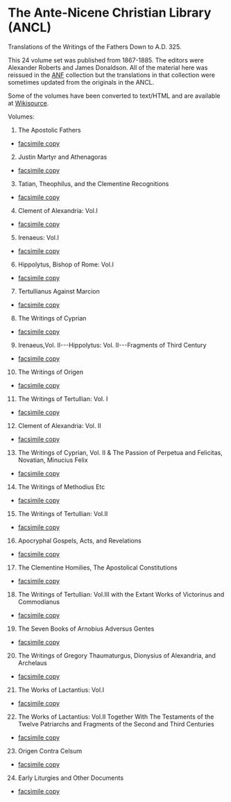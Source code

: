 # The Ante-Nicene Christian Library (ANCL)

Translations of the Writings of the Fathers Down to A.D. 325.

This 24 volume set was published from 1867-1885. The editors were Alexander Roberts and James Donaldson. All of the material here was reissued in the [ANF](anf.html) collection but the translations in that collection were sometimes updated from the originals in the ANCL.

Some of the volumes have been converted to text/HTML and are available at [Wikisource](https://en.wikisource.org/wiki/Ante-Nicene_Christian_Library).

Volumes:
1. The Apostolic Fathers
  * [facsimile copy](https://archive.org/details/AnteNiceneChristianLibraryVol011867)
2. Justin Martyr and Athenagoras
  * [facsimile copy](https://archive.org/details/AnteNiceneChristianLibraryVol021867)
3. Tatian, Theophilus, and the Clementine Recognitions
  * [facsimile copy](https://archive.org/details/AnteNiceneChristianLibraryVol031867)
4. Clement of Alexandria: Vol.I
  * [facsimile copy](https://archive.org/details/AnteNiceneChristianLibraryVol041867)
5. Irenaeus: Vol.I
  * [facsimile copy](https://archive.org/details/AnteNiceneChristianLibraryVol051868)
6. Hippolytus, Bishop of Rome: Vol.I
  * [facsimile copy](https://archive.org/details/AnteNiceneChristianLibraryVol061868)
7. Tertullianus Against Marcion
  * [facsimile copy](https://archive.org/details/AnteNiceneChristianLibraryVol071868)
8. The Writings of Cyprian
  * [facsimile copy](https://archive.org/details/AnteNiceneChristianLibraryVol081868)
9. Irenaeus,Vol. II---Hippolytus: Vol. II---Fragments of Third Century
  * [facsimile copy](https://archive.org/details/AnteNiceneChristianLibraryVol091869)
10. The Writings of Origen
  * [facsimile copy](https://archive.org/details/AnteNiceneChristianLibraryVol101869)
11. The Writings of Tertullian: Vol. I
  * [facsimile copy](https://archive.org/details/AnteNiceneChristianLibraryVol111869)
12. Clement of Alexandria: Vol. II
  * [facsimile copy](https://archive.org/details/AnteNiceneChristianLibraryVol121869)
13. The Writings of Cyprian, Vol. II & The Passion of Perpetua and Felicitas, Novatian, Minucius Felix
  * [facsimile copy](https://archive.org/details/AnteNiceneChristianLibraryVol131869)
14. The Writings of Methodius Etc
  * [facsimile copy](https://archive.org/details/AnteNiceneChristianLibraryVol141869)
15. The Writings of Tertullian: Vol.II
  * [facsimile copy](https://archive.org/details/AnteNiceneChristianLibraryVol151870)
16. Apocryphal Gospels, Acts, and Revelations
  * [facsimile copy](https://archive.org/details/AnteNiceneChristianLibraryVol161870)
17. The Clementine Homilies, The Apostolical Constitutions
  * [facsimile copy](https://archive.org/details/AnteNiceneChristianLibraryVol171870)
18. The Writings of Tertullian: Vol.III with the Extant Works of Victorinus and Commodianus
  * [facsimile copy](https://archive.org/details/AnteNiceneChristianLibraryVol181870)
19. The Seven Books of Arnobius Adversus Gentes
  * [facsimile copy](https://archive.org/details/AnteNiceneChristianLibraryVol191871)
20. The Writings of Gregory Thaumaturgus, Dionysius of Alexandria, and Archelaus
  * [facsimile copy](https://archive.org/details/AnteNiceneChristianLibraryVol201871)
21. The Works of Lactantius: Vol.I
  * [facsimile copy](https://archive.org/details/AnteNiceneChristianLibraryVol211871)
22. The Works of Lactantius: Vol.II Together With The Testaments of the Twelve Patriarchs and Fragments of the Second and Third Centuries
  * [facsimile copy](https://archive.org/details/AnteNiceneChristianLibraryVol221871)
23. Origen Contra Celsum 
  * [facsimile copy](https://archive.org/details/AnteNiceneChristianLibraryVol231872)
24. Early Liturgies and Other Documents
  * [facsimile copy](https://archive.org/details/AnteNiceneChristianLibraryVol241872)
